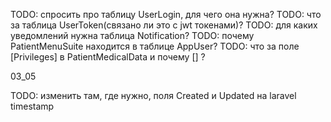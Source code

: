 TODO: спросить про таблицу UserLogin, для чего она нужна?
TODO: что за таблица UserToken(связано ли это с jwt токенами)?
TODO: для каких уведомлений нужна таблица Notification?
TODO: почему PatientMenuSuite находится в таблице AppUser?
TODO: что за поле [Privileges] в PatientMedicalData и почему [] ?

03_05

TODO: изменить там, где нужно, поля Created и Updated на laravel timestamp 